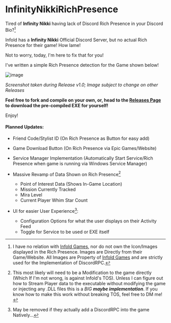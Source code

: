 # InfinityNikkiRichPresence


Tired of __Infinity Nikki__ having lack of Discord Rich Presence in your Discord Bio?[^1]

Infold has a __Infinity Nikki__ Official Discord Server, but no actual Rich Presence for their game! How lame!

Not to worry, today, I'm here to fix that for you!

I've written a simple Rich Presence detection for the Game shown below!

![image](https://github.com/user-attachments/assets/5f9f59cb-7524-4912-9811-097ab458ce14)

*Screenshot taken during Release v1.0; Image subject to change on other Releases*


**Feel free to fork and compile on your own, or, head to the [Releases Page](https://github.com/tgrafk12/InfinityNikkiRichPresence/releases/tag/1.0) to download the pre-compiled EXE for yourself!**

Enjoy!


#### Planned Updates:
- Friend Code/Stylist ID (On Rich Presence as Button for easy add)

- Game Download Button (On Rich Presence via Epic Games/Website)

- Service Manager Implementation (Automatically Start Service/Rich Presence when game is running via Windows Service Manager)

- Massive Revamp of Data Shown on Rich Presence[^2]
   - Point of Interest Data (Shows In-Game Location)
   - Mission Currently Tracked
   - Mira Level
   - Current Player Whim Star Count

- UI for easier User Experience[^3]:
    - Configuration Options for what the user displays on their Activity Feed
    - Toggle for Service to be used or EXE itself


[^1]: I have no relation with [Infold Games](https://infoldgames.com/en/home), nor do not own the Icon/Images displayed in the Rich Presence. Images are Directly from their Game/Website. All Images are Property of [Infold Games](https://infoldgames.com/en/home) and are strictly used for the Implementation of DiscordRPC.

[^2]: This most likely will need to be a Modification to the game directly (Which If I'm not wrong, is against Infold's TOS). Unless I can figure out how to Stream Player data to the executable without modifying the game or injecting any .DLL files this is a _BIG_ _**maybe implementation**_. If you know how to make this work without breaking TOS, feel free to DM me!

[^3]: May be removed if they actually add a DiscordRPC into the game Natively...
